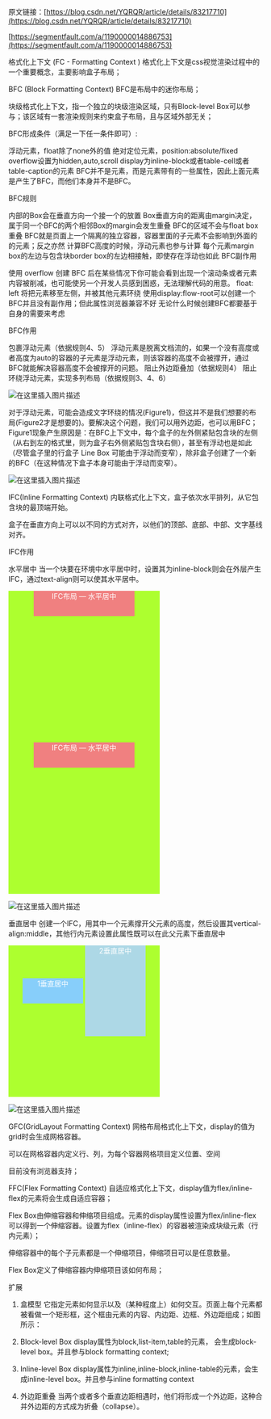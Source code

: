 原文链接：[https://blog.csdn.net/YQRQR/article/details/83217710](https://blog.csdn.net/YQRQR/article/details/83217710)

[https://segmentfault.com/a/1190000014886753](https://segmentfault.com/a/1190000014886753)

格式化上下文 (FC - Formatting Context )
格式化上下文是css视觉渲染过程中的一个重要概念，主要影响盒子布局；

BFC (Block Formatting Context)
BFC是布局中的迷你布局；

块级格式化上下文，指一个独立的块级渲染区域，只有Block-level Box可以参与；该区域有一套渲染规则来约束盒子布局，且与区域外部无关；

BFC形成条件（满足一下任一条件即可）:

浮动元素，float除了none外的值
绝对定位元素，position:absolute/fixed
overflow设置为hidden,auto,scroll
display为inline-block或者table-cell或者table-caption的元素
BFC并不是元素，而是元素带有的一些属性，因此上面元素是产生了BFC，而他们本身并不是BFC。

BFC规则

内部的Box会在垂直方向一个接一个的放置
Box垂直方向的距离由margin决定，属于同一个BFC的两个相邻Box的margin会发生重叠
BFC的区域不会与float box重叠
BFC就是页面上一个隔离的独立容器，容器里面的子元素不会影响到外面的的元素；反之亦然
计算BFC高度的时候，浮动元素也参与计算
每个元素margin box的左边与包含块border box的左边相接触，即使存在浮动也如此
BFC副作用

使用 overflow 创建 BFC 后在某些情况下你可能会看到出现一个滚动条或者元素内容被削减，也可能使另一个开发人员感到困惑，无法理解代码的用意。
float: left 将把元素移至左侧，并被其他元素环绕
使用display:flow-root可以创建一个BFC并且没有副作用；但此属性浏览器兼容不好
无论什么时候创建BFC都要基于自身的需要来考虑

BFC作用

包裹浮动元素（依据规则4、5）
浮动元素是脱离文档流的，如果一个没有高度或者高度为auto的容器的子元素是浮动元素，则该容器的高度不会被撑开，通过BFC就能解决容器高度不会被撑开的问题。
阻止外边距叠加（依据规则4）
阻止环绕浮动元素，实现多列布局（依据规则3、4、6）

![在这里插入图片描述](https://tts-markdown.oss-cn-beijing.aliyuncs.com/img/70.png)

对于浮动元素，可能会造成文字环绕的情况(Figure1)，但这并不是我们想要的布局(Figure2才是想要的)。要解决这个问题，我们可以用外边距，也可以用BFC；
Figure1现象产生原因是：在BFC上下文中，每个盒子的左外侧紧贴包含块的左侧（从右到左的格式里，则为盒子右外侧紧贴包含块右侧），甚至有浮动也是如此（尽管盒子里的行盒子 Line Box 可能由于浮动而变窄），除非盒子创建了一个新的BFC（在这种情况下盒子本身可能由于浮动而变窄）。

![在这里插入图片描述](https://tts-markdown.oss-cn-beijing.aliyuncs.com/img/70-20220727113816071.png)

IFC(Inline Formatting Context)
内联格式化上下文，盒子依次水平排列，从它包含块的最顶端开始。

盒子在垂直方向上可以以不同的方式对齐，以他们的顶部、底部、中部、文字基线对齐。

IFC作用

水平居中
当一个块要在环境中水平居中时，设置其为inline-block则会在外层产生IFC，通过text-align则可以使其水平居中。
<style>
    .container{
          width:300px;
          height:300px;
          background: greenyellow;
          color:#fff;
          text-align: center;
      }
      .container span{
          width:200px;
          height:50px;
          background: lightcoral;
          display: inline-block;
      }
   </style>

   <div class="container">
       <span>IFC布局 — 水平居中</span>
   </div>
<style>
    .container{
          width:300px;
          height:300px;
          background: greenyellow;
          color:#fff;
          text-align: center;
      }
      .container span{
          width:200px;
          height:50px;
          background: lightcoral;
          display: inline-block;
      }
   </style>

   <div class="container">
       <span>IFC布局 — 水平居中</span>
   </div>

![在这里插入图片描述](https://tts-markdown.oss-cn-beijing.aliyuncs.com/img/70-20220727113850458.png)

垂直居中
创建一个IFC，用其中一个元素撑开父元素的高度，然后设置其vertical-align:middle，其他行内元素设置此属性既可以在此父元素下垂直居中

<style>
      .container{
           background: greenyellow;
           color:#fff;
           display: inline-block;
      }
      .container div{
           display: inline-block;
           width:120px;
           height:50px;
           background: lightskyblue;
           vertical-align:middle;
      }
      .container div:last-child{
           height:180px;
           background: lightblue;
           vertical-align:middle;
      }
   </style>
   <div class="container">
   		<div>1垂直居中</div>
       	<div>2垂直居中</div>
   </div>

![在这里插入图片描述](https://tts-markdown.oss-cn-beijing.aliyuncs.com/img/70-20220727113940857.png)


GFC(GridLayout Formatting Context)
网格布局格式化上下文，display的值为grid时会生成网格容器。

可以在网格容器内定义行、列，为每个容器网格项目定义位置、空间

目前没有浏览器支持；

FFC(Flex Formatting Context)
自适应格式化上下文，display值为flex/inline-flex的元素将会生成自适应容器；

Flex Box由伸缩容器和伸缩项目组成。元素的display属性设置为flex/inline-flex可以得到一个伸缩容器。设置为flex（inline-flex）的容器被渲染成块级元素（行内元素）；

伸缩容器中的每个子元素都是一个伸缩项目，伸缩项目可以是任意数量。

Flex Box定义了伸缩容器内伸缩项目该如何布局；

扩展
1. 盒模型
它指定元素如何显示以及（某种程度上）如何交互。页面上每个元素都被看做一个矩形框，这个框由元素的内容、内边距、边框、外边距组成；如图所示：


2. Block-level Box
display属性为block,list-item,table的元素， 会生成block-level box。并且参与block formatting context;

3. Inline-level Box
display属性为inline,inline-block,inline-table的元素，会生成inline-level box。并且参与inline formatting context

4. 外边距重叠
当两个或者多个垂直边距相遇时，他们将形成一个外边距，这种合并外边距的方式成为折叠（collapse）。

